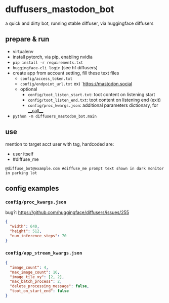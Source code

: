 # duffusers_mastodon_bot

a quick and dirty bot, running stable diffuser, via huggingface diffusers

## prepare & run

- virtualenv
- install pytorch, via pip, enabling nvidia
- `pip install -r requirements.txt`
- `huggingface-cli login` (see hf diffusers)
- create app from account setting, fill these text files
  - `config/access_token.txt`
  - `config/endpoint_url.txt` ex) `https://mastodon.social
  - optional
    - `config/toot_listen_start.txt`: toot content on listening start
    - `config/toot_listen_end.txt`: toot content on listening end (exit)
    - `config/proc_kwargs.json`: additional parameters dictionary,
      for [\_\_call__](https://github.com/huggingface/diffusers/blob/v0.2.4/src/diffusers/pipelines/stable_diffusion/pipeline_stable_diffusion.py#L39-L51)
- `python -m diffusers_mastodon_bot.main`

## use

mention to target acct user with tag, hardcoded are:

- user itself
- #diffuse_me

```text
@diffuse_bot@example.com #diffuse_me prompt text shown in dark monitor in parking lot
```

## config examples

### `config/proc_kwargs.json`

bug?: https://github.com/huggingface/diffusers/issues/255

```json
{
  "width": 640,
  "height": 512,
  "num_inference_steps": 70
}
```

### `config/app_stream_kwargs.json`

```json
{
  "image_count": 4,
  "max_image_count": 16,
  "image_tile_xy": [2, 2],
  "max_batch_process": 2,
  "delete_processing_message": false,
  "toot_on_start_end": false
}
```